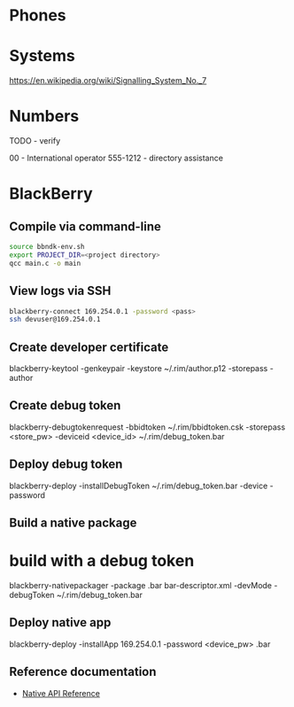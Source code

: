 # Phones

# Systems

https://en.wikipedia.org/wiki/Signalling_System_No._7


# Numbers

TODO - verify

00 - International operator
555-1212 - directory assistance
# BlackBerry

## Compile via command-line

```bash
source bbndk-env.sh
export PROJECT_DIR=<project directory>
qcc main.c -o main
```

## View logs via SSH

```bash
blackberry-connect 169.254.0.1 -password <pass>
ssh devuser@169.254.0.1
```

## Create developer certificate

 blackberry-keytool -genkeypair -keystore ~/.rim/author.p12 -storepass <pw> -author <author>

## Create debug token

 blackberry-debugtokenrequest -bbidtoken ~/.rim/bbidtoken.csk -storepass <store_pw> -deviceid <device_id> ~/.rim/debug_token.bar

## Deploy debug token

 blackberry-deploy -installDebugToken ~/.rim/debug_token.bar -device <IP address> -password <device password>

## Build a native package

 # build with a debug token
 blackberry-nativepackager -package <package>.bar bar-descriptor.xml -devMode -debugToken ~/.rim/debug_token.bar

## Deploy native app

 blackberry-deploy -installApp 169.254.0.1 -password <device_pw> <package>.bar

## Reference documentation

* [Native API Reference](https://developer.blackberry.com/playbook/native/reference/)
